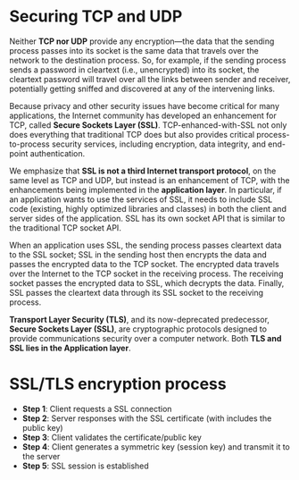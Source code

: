 # Securing TCP and UDP

Neither **TCP nor UDP** provide any encryption—the data that the sending process passes into its socket is the same data that travels over the network to the destination process. So, for example, if the sending process sends a password in cleartext (i.e., unencrypted) into its socket, the cleartext password will travel over all the links between sender and receiver, potentially getting sniffed and discovered at any of the intervening links.

Because privacy and other security issues have become critical for many applications, the Internet community has developed an enhancement for TCP, called **Secure Sockets Layer (SSL)**. TCP-enhanced-with-SSL not only does everything that traditional TCP does but also provides critical process-to-process security services, including encryption, data integrity, and end-point authentication.

We emphasize that **SSL is not a third Internet transport protocol**, on the same level as TCP and UDP, but instead is an enhancement of TCP, with the enhancements being implemented in the **application layer**. In particular, if an application wants to use the services of SSL, it needs to include SSL code (existing, highly optimized libraries and classes) in both the client and server sides of the application. SSL has its own socket API that is similar to the traditional TCP socket API.

When an application uses SSL, the sending process passes cleartext data to the SSL socket; SSL in the sending host then encrypts the data and passes the encrypted data to the TCP socket. The encrypted data travels over the Internet to the TCP socket in the receiving process. The receiving socket passes the encrypted data to SSL, which decrypts the data. Finally, SSL passes the cleartext data through its SSL socket to the receiving process.

**Transport Layer Security (TLS)**, and its now-deprecated predecessor, **Secure Sockets Layer (SSL)**, are cryptographic protocols designed to provide communications security over a computer network. Both **TLS and SSL lies in the Application layer**.

# SSL/TLS encryption process

* **Step 1**: Client requests a SSL connection
* **Step 2**: Server responses with the SSL certificate (with includes the public key)
* **Step 3**: Client validates the certificate/public key
* **Step 4**: Client generates a symmetric key (session key) and transmit it to the server
* **Step 5**: SSL session is established
